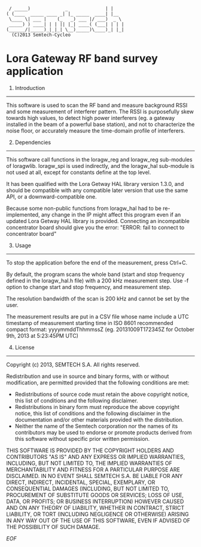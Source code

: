 	 / _____)             _              | |    
	( (____  _____ ____ _| |_ _____  ____| |__  
	 \____ \| ___ |    (_   _) ___ |/ ___)  _ \ 
	 _____) ) ____| | | || |_| ____( (___| | | |
	(______/|_____)_|_|_| \__)_____)\____)_| |_|
	  (C)2013 Semtech-Cycleo

Lora Gateway RF band survey application
========================================

1. Introduction
----------------

This software is used to scan the RF band and measure background RSSI and some
measurement of interferer pattern.
The RSSI is purposefully skew towards high values, to detect high power
interferers (eg. a gateway installed in the beam of a powerful base station),
and not to characterize the noise floor, or accurately measure the time-domain
profile of interferers.

2. Dependencies
----------------

This software call functions in the loragw_reg and loragw_reg sub-modules of
loragwlib. loragw_spi is used indirectly, and the loragw_hal sub-module is not
used at all, except for constants define at the top level.

It has been qualified with the Lora Getway HAL library version 1.3.0, and should
be compatible with any compatible later version that use the same API, or a
downward-compatible one.

Because some non-public functions from loragw_hal had to be re-implemented, any
change in the IP might affect this program even if an updated Lora Getway HAL
library is provided.
Connecting an incompatible concentrator board should give you the error:
"ERROR: fail to connect to concentrator board"

3. Usage
---------

To stop the application before the end of the measurement, press Ctrl+C.

By default, the program scans the whole band (start and stop frequency defined in
the loragw_hal.h file) with a 200 kHz measurement step.
Use -f option to change start and stop frequency, and measurement step.

The resolution bandwidth of the scan is 200 kHz and cannot be set by the user.

The measurement results are put in a CSV file whose name include a UTC timestamp
of measurement starting time in ISO 8601 recommended compact format:
yyyymmddThhmmssZ (eg. 20131009T172345Z for October 9th, 2013 at 5:23:45PM UTC)

4. License
-----------

Copyright (c) 2013, SEMTECH S.A.
All rights reserved.

Redistribution and use in source and binary forms, with or without
modification, are permitted provided that the following conditions are met:

* Redistributions of source code must retain the above copyright
  notice, this list of conditions and the following disclaimer.
* Redistributions in binary form must reproduce the above copyright
  notice, this list of conditions and the following disclaimer in the
  documentation and/or other materials provided with the distribution.
* Neither the name of the Semtech corporation nor the
  names of its contributors may be used to endorse or promote products
  derived from this software without specific prior written permission.

THIS SOFTWARE IS PROVIDED BY THE COPYRIGHT HOLDERS AND CONTRIBUTORS "AS IS" AND
ANY EXPRESS OR IMPLIED WARRANTIES, INCLUDING, BUT NOT LIMITED TO, THE IMPLIED
WARRANTIES OF MERCHANTABILITY AND FITNESS FOR A PARTICULAR PURPOSE ARE
DISCLAIMED. IN NO EVENT SHALL SEMTECH S.A. BE LIABLE FOR ANY
DIRECT, INDIRECT, INCIDENTAL, SPECIAL, EXEMPLARY, OR CONSEQUENTIAL DAMAGES
(INCLUDING, BUT NOT LIMITED TO, PROCUREMENT OF SUBSTITUTE GOODS OR SERVICES;
LOSS OF USE, DATA, OR PROFITS; OR BUSINESS INTERRUPTION) HOWEVER CAUSED AND
ON ANY THEORY OF LIABILITY, WHETHER IN CONTRACT, STRICT LIABILITY, OR TORT
(INCLUDING NEGLIGENCE OR OTHERWISE) ARISING IN ANY WAY OUT OF THE USE OF THIS
SOFTWARE, EVEN IF ADVISED OF THE POSSIBILITY OF SUCH DAMAGE.

*EOF*